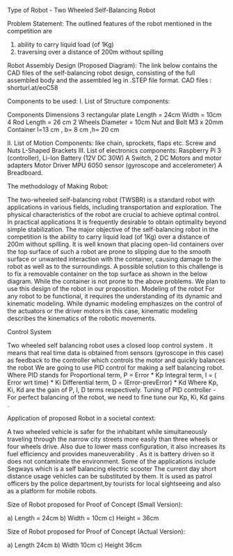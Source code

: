 Type of Robot - Two Wheeled Self-Balancing Robot

Problem Statement: The outlined features of the robot mentioned in the competition are

1. ability to carry liquid load (of 1Kg)
2. traversing over a distance of 200m without spilling

Robot Assembly Design (Proposed Diagram):
The link below contains the CAD files of the self-balancing robot design, consisting of the full assembled body and the assembled leg in .STEP file format.
CAD files : shorturl.at/eoC58

Components to be used:
I.	List of Structure components:

Components
Dimensions
3 rectangular plate 
Length = 24cm  Width = 10cm 
4 Rod
Length = 26 cm
2 Wheels
Diameter = 10cm
Nut and Bolt
M3 x 20mm
Container
l=13 cm , b= 8 cm ,h= 20 cm


II.	List of Motion Components: like chain, sprockets, flaps etc.
Screw and Nuts
L-Shaped Brackets
III.	List of electronics components:
Raspberry Pi 3 (controller),
Li-Ion Battery (12V DC 30W)
A Switch,
2 DC Motors and motor adapters
Motor Driver
MPU 6050 sensor (gyroscope and accelerometer)
A Breadboard.

The methodology of Making Robot:

The two-wheeled self-balancing robot (TWSBR) is a standard robot with applications in various fields, including transportation and exploration. The physical characteristics of the robot are crucial to achieve optimal control. In practical applications It is frequently desirable to obtain optimality beyond simple stabilization.
The major objective of the self-balancing robot in the competition is the ability to carry liquid load (of 1Kg) over a distance of 200m without spilling. It is well known that placing open-lid containers over the top surface of such a robot are prone to slipping due to the smooth surface or unwanted interaction with the container, causing damage to the robot as well as to the 
surroundings. A possible solution to this challenge is to fix a removable container on the top surface as shown in the below diagram. While the container is not prone to the above problems. We plan to use this design of the robot in our proposition.
Modeling of the robot
For any robot to be functional, it requires the understanding of its dynamic and kinematic modeling. While dynamic modeling emphasizes on the control of the actuators or the driver motors in this case, kinematic modeling describes the kinematics of the robotic movements. 

Control System

Two wheeled self balancing robot uses a closed loop control system . It means that real time data is obtained from sensors (gyroscope in this case) as feedback to the controller which controls the motor and quickly balances the robot
We are going to use PID control for making a self balancing robot.
Where PID stands for
Proportional term, P = Error * Kp
Integral term, I = ( Error wrt time) * Ki
Differential term, D = (Error-prevError) * Kd
Where  Kp, Ki, Kd are the gain of P, I, D terms respectively.
Tuning of PID controller - For perfect balancing of the robot, we need to fine tune our Kp, Ki, Kd gains .

Application of proposed Robot in a societal context:

A two wheeled vehicle is safer for the inhabitant while simultaneously traveling  through the narrow city streets more easily than three wheels or four wheels drive.
Also due to lower mass configuration, it also increases its fuel efficiency and provides maneuverability . As it is battery driven so it does not contaminate the environment. 
Some of the applications include Segways which is a self balancing electric scooter  The current day short distance usage vehicles can be substituted by them. It is used as patrol officers by the police department,by tourists for local sightseeing and also as a platform for mobile robots.

Size of Robot proposed for Proof of Concept (Small Version):

a)	Length = 24cm
b)	Width = 10cm
c)	Height = 36cm

Size of Robot proposed for Proof of Concept (Actual Version):

a)	Length 24cm
b)	Width 10cm
c)	Height 36cm


			
